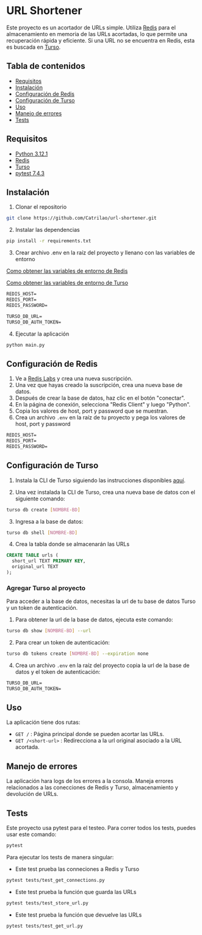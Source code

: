 # URL Shortener

Este proyecto es un acortador de URLs simple. Utiliza [Redis](https://redis.io/) para el almacenamiento en memoria de las URLs acortadas,
lo que permite una recuperación rápida y eficiente. Si una URL no se encuentra en Redis, esta es buscada en [Turso](https://turso.tech/).

## Tabla de contenidos

- [Requisitos](#requisitos)
- [Instalación](#instalación)
- [Configuración de Redis](#configuración-de-redis)
- [Configuración de Turso](#configuración-de-turso)
- [Uso](#uso)
- [Manejo de errores](#manejo-de-errores)
- [Tests](#tests)

## Requisitos

- [Python 3.12.1](https://www.python.org/)
- [Redis](https://redis.io/)
- [Turso](https://turso.tech/)
- [pytest 7.4.3](https://pytest.org/)

## Instalación

1. Clonar el repositorio

```sh
git clone https://github.com/Catrilao/url-shortener.git
```

2. Instalar las dependencias

```sh
pip install -r requirements.txt
```

3. Crear archivo .env en la raíz del proyecto y llenano con las variables de entorno

[Como obtener las variables de entorno de Redis](#configuración-de-redis)

[Como obtener las variables de entorno de Turso](#configuración-de-turso)

```txt
REDIS_HOST=
REDIS_PORT=
REDIS_PASSWORD=

TURSO_DB_URL=
TURSO_DB_AUTH_TOKEN=
```

4. Ejecutar la aplicación

```sh
python main.py
```

## Configuración de Redis

1. Ve a [Redis Labs](https://app.redislabs.com/#/subscriptions/) y crea una nueva suscripción.
2. Una vez que hayas creado la suscripción, crea una nueva base de datos.
3. Después de crear la base de datos, haz clic en el botón "conectar".
4. En la página de conexión, selecciona "Redis Client" y luego "Python".
5. Copia los valores de host, port y password que se muestran.
6. Crea un archivo `.env` en la raíz de tu proyecto y pega los valores de host, port y password

```txt
REDIS_HOST=
REDIS_PORT=
REDIS_PASSWORD=
```

## Configuración de Turso

1. Instala la CLI de Turso siguiendo las instrucciones disponibles [aquí](https://docs.turso.tech/reference/turso-cli#installation).

2. Una vez instalada la CLI de Turso, crea una nueva base de datos con el siguiente comando:

```sh
turso db create [NOMBRE-BD]
```

3. Ingresa a la base de datos:

```sh
turso db shell [NOMBRE-BD]
```

4. Crea la tabla donde se almacenarán las URLs

```sql
CREATE TABLE urls (
  short_url TEXT PRIMARY KEY,
  original_url TEXT
);
``` 

### Agregar Turso al proyecto

Para acceder a la base de datos, necesitas la url de tu base de datos Turso y un token de autenticación.

1. Para obtener la url de la base de datos, ejecuta este comando:

```sh
turso db show [NOMBRE-BD] --url
```

2. Para crear un token de autenticación:
```sh
turso db tokens create [NOMBRE-BD] --expiration none
```

4. Crea un archivo `.env` en la raíz del proyecto copia la url de la base de datos y el token de autenticación:

```txt
TURSO_DB_URL=
TURSO_DB_AUTH_TOKEN=
```


## Uso

La aplicación tiene dos rutas:

- `GET /` : Página principal donde se pueden acortar las URLs.
- `GET /<short-url>` : Redirecciona a la url original asociado a la URL acortada.

## Manejo de errores

La aplicación hara logs de los errores a la consola. Maneja errores relacionados a las conecciones de Redis y Turso, almacenamiento y devolución de URLs.

## Tests

Este proyecto usa pytest para el testeo. Para correr todos los tests, puedes usar este comando:

```sh
pytest
```

Para ejecutar los tests de manera singular:
  
- Este test prueba las conneciones a Redis y Turso
```sh
pytest tests/test_get_connections.py
```

- Este test prueba la función que guarda las URLs
```sh
pytest tests/test_store_url.py
```

- Este test prueba la función que devuelve las URLs
```sh
pytest tests/test_get_url.py
  ```